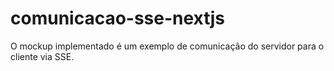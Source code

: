 # comunicacao-sse-nextjs
O mockup implementado é um exemplo de comunicação do servidor para o cliente via SSE.
